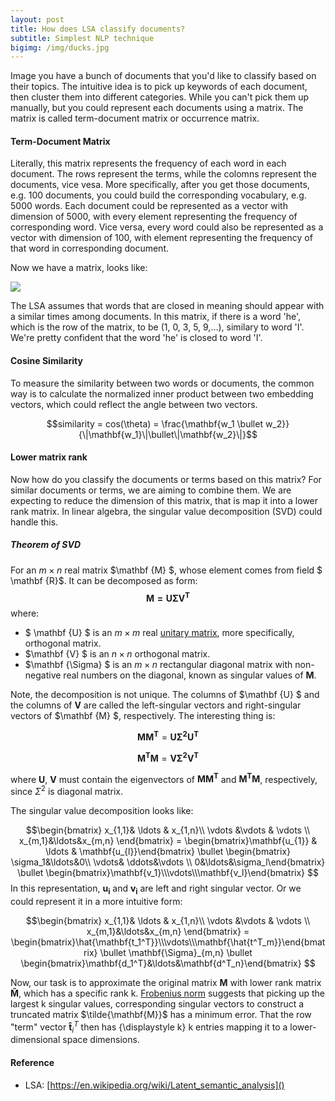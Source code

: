 ```yaml
---
layout: post
title: How does LSA classify documents?
subtitle: Simplest NLP technique 
bigimg: /img/ducks.jpg
---
```



Image you have a bunch of documents that you'd like to classify  based on their topics. The intuitive idea is to pick up keywords of each document, then cluster them into different categories. While you can't pick them up manually, but you could represent each documents using a matrix. The matrix is called term-document matrix or occurrence matrix.

#### Term-Document Matrix

 Literally, this matrix represents the frequency of each word in each document. The rows represent the terms, while the colomns represent the documents, vice vesa. More specifically, after you get those documents, e.g. 100 documents, you could build the corresponding vocabulary, e.g. 5000 words. Each document could be represented as a vector with dimension of 5000, with every element representing the frequency of corresponding word. Vice versa, every word could also be represented as a vector with dimension of 100, with element representing the frequency of that word in corresponding document.

Now we have a matrix, looks like:


<!--$$\begin{bmatrix}
1&0&3&5&9&\ldots\\
2&1&5&3&4&\ldots\\
3&6&4&2&1\\
\vdots&\vdots&\vdots&\vdots&\vdots&\ldots\end{bmatrix}$$-->


![](https://ws2.sinaimg.cn/large/006tKfTcgy1fhzh35v8w3j316k0isq5g.jpg)

The LSA assumes that words that are closed in meaning should appear with a similar times among documents. In this matrix, if there is a word 'he', which is the row of the matrix, to be (1, 0, 3, 5, 9,...), similary to word 'I'. We're pretty confident that the word 'he' is closed to word 'I'. 

#### Cosine Similarity

To measure the similarity between two words or documents, the common way is to calculate the normalized inner product between two embedding vectors, which could reflect the angle between two vectors.

$$similarity = cos(\theta) = \frac{\mathbf{w_1  \bullet  w_2}}{\|\mathbf{w_1}\|\bullet\|\mathbf{w_2}\|}$$

#### Lower matrix rank

Now how do you classify the documents or terms based on this matrix? For similar documents or terms, we are aiming to combine them. We are expecting to reduce the dimension of this matrix, that is map it into a lower rank matrix. In linear algebra, the singular value decomposition (SVD) could handle this. 

##### Theorem of SVD


For an $m \times n$ real matrix $\mathbf {M} $, whose element comes from field $ \mathbf {R}$. It can be decomposed as form:
$$\mathbf {M=U\Sigma V^{T}} $$
where:

*	$ \mathbf {U} $ is an $m \times m$ real	[unitary matrix](https://en.wikipedia.org/wiki/Unitary_matrix), more specifically, orthogonal matrix.
*  $\mathbf {V} $ is an $n\times n$ orthogonal matrix.  
*  $\mathbf {\Sigma} $ is an $m \times n$ rectangular diagonal matrix with non-negative real numbers on the diagonal, known as singular values of $\mathbf {M}$. 


Note, the decomposition is not unique.
The columns of $\mathbf {U} $ and the columns of $\mathbf {V}$  are called the left-singular vectors and right-singular vectors of $\mathbf {M} $, respectively. The interesting thing is:

$$\mathbf{M M^{T}} = \mathbf{U \Sigma^{2} U^{T}}$$

$$\mathbf{M^{T} M} = \mathbf{V \Sigma^{2} V^{T}}$$

where $\mathbf{U}$, $\mathbf{V}$ must contain the eigenvectors of $\mathbf{M M^{T}}$ and $\mathbf{M^{T} M}$, respectively, since $\Sigma^{2}$ is diagonal matrix.

The singular value decomposition looks like:

$$\begin{bmatrix} x_{1,1}& \ldots & x_{1,n}\\
\vdots &\vdots  & \vdots \\ x_{m,1}&\ldots&x_{m,n}
\end{bmatrix} = \begin{bmatrix}\mathbf{u_{1}} & \ldots & \mathbf{u_{l}}\end{bmatrix}
\bullet 
\begin{bmatrix} \sigma_1&\ldots&0\\
\vdots& \ddots&\vdots \\
0&\ldots&\sigma_l\end{bmatrix}
\bullet
\begin{bmatrix}\mathbf{v_1}\\\vdots\\\mathbf{v_l}\end{bmatrix}
$$
In this representation, $\mathbf{u_i}$ and $\mathbf{v_i}$ are left and right singular vector. Or we could represent it in a more intuitive form:


$$\begin{bmatrix} x_{1,1}& \ldots & x_{1,n}\\
\vdots &\vdots  & \vdots \\ x_{m,1}&\ldots&x_{m,n}
\end{bmatrix} =
\begin{bmatrix}\hat{\mathbf{t_1^T}}\\\vdots\\\mathbf{\hat{t^T_m}}\end{bmatrix}
\bullet
\mathbf{\Sigma}_{m,n}
\bullet
\begin{bmatrix}\mathbf{d_1^T}&\ldots&\mathbf{d^T_n}\end{bmatrix}
$$
 


Now, our task is to approximate the original matrix $\mathbf{M}$ with lower rank matrix $\mathbf{\tilde{M}}$, which has a specific rank k. [Frobenius norm](https://en.wikipedia.org/wiki/Matrix_norm#Frobenius_norm) suggests that picking up the largest k singular values, corresponding singular vectors to construct a truncated matrix $\tilde{\mathbf{M}}$ has a minimum error. That the row "term" vector $\mathbf{\hat{t}}_{i}^{T}$ then has {\displaystyle k} k entries mapping it to a lower-dimensional space dimensions.



#### Reference
* LSA:	[https://en.wikipedia.org/wiki/Latent_semantic_analysis]()
